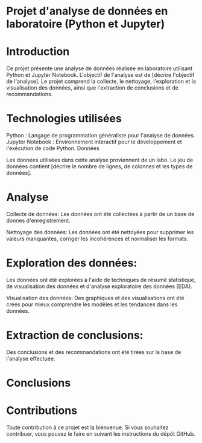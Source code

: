 
# Projet d'analyse de données en laboratoire (Python et Jupyter)

# Introduction

Ce projet présente une analyse de données réalisée en laboratoire utilisant Python et Jupyter Notebook. L'objectif de l'analyse est de [décrire l'objectif de l'analyse]. Le projet comprend la collecte, le nettoyage, l'exploration et la visualisation des données, ainsi que l'extraction de conclusions et de recommandations.

# Technologies utilisées

Python : Langage de programmation généraliste pour l'analyse de données.
Jupyter Notebook : Environnement interactif pour le développement et l'exécution de code Python.
Données

Les données utilisées dans cette analyse proviennent de un labo. Le jeu de données contient [décrire le nombre de lignes, de colonnes et les types de données].

# Analyse

Collecte de données: Les données ont été collectées à partir de un base de donnes d'enregistrement.

Nettoyage des données: Les données ont été nettoyées pour supprimer les valeurs manquantes, corriger les incohérences et normaliser les formats.

# Exploration des données: 
Les données ont été explorées à l'aide de techniques de résumé statistique, de visualisation des données et d'analyse exploratoire des données (EDA).

Visualisation des données: Des graphiques et des visualisations ont été créés pour mieux comprendre les modèles et les tendances dans les données.

# Extraction de conclusions: 
Des conclusions et des recommandations ont été tirées sur la base de l'analyse effectuée.


# Conclusions





# Contributions

Toute contribution à ce projet est la bienvenue. Si vous souhaitez contribuer, vous pouvez le faire en suivant les instructions du dépôt GitHub.

